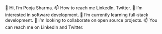 👋 Hi, I’m Pooja Sharma.
📫 How to reach me Linkedln, Twitter.
👀 I’m interested in software development.
🌱 I’m currently learning full-stack development.
💞️ I’m looking to collaborate on open source projects.
📫 You can reach me on LinkedIn and Twitter.
